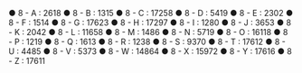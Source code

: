 ● 8 - A : 2618
● 8 - B : 1315
● 8 - C : 17258
● 8 - D : 5419
● 8 - E : 2302
● 8 - F : 1514
● 8 - G : 17623
● 8 - H : 17297
● 8 - I : 1280
● 8 - J : 3653
● 8 - K : 2042
● 8 - L : 11658
● 8 - M : 1486
● 8 - N : 5719
● 8 - O : 16118
● 8 - P : 1219
● 8 - Q : 1613
● 8 - R : 1238
● 8 - S : 9370
● 8 - T : 17612
● 8 - U : 4485
● 8 - V : 5373
● 8 - W : 14864
● 8 - X : 15972
● 8 - Y : 17616
● 8 - Z : 17611
